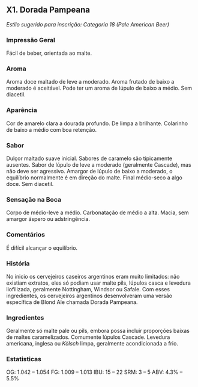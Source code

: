 ## X1. Dorada Pampeana

*Estilo sugerido para inscrição: Categoria 18 (Pale American Beer)*

### Impressão Geral

Fácil de beber, orientada ao malte.

### Aroma

Aroma doce maltado de leve a moderado. Aroma frutado de baixo a moderado é aceitável. Pode ter um aroma de lúpulo de baixo a médio. Sem diacetil.

### Aparência

Cor de amarelo clara a dourada profundo. De limpa a brilhante. Colarinho de baixo a médio com boa retenção.

### Sabor

Dulçor maltado suave inicial. Sabores de caramelo são tipicamente ausentes. Sabor de lúpulo de leve a moderado (geralmente Cascade), mas não deve ser agressivo. Amargor de lúpulo de baixo a moderado, o equilíbrio normalmente é em direção do malte. Final médio-seco a algo doce. Sem diacetil.

### Sensação na Boca

Corpo de médio-leve a médio. Carbonatação de médio a alta. Macia, sem amargor áspero ou adstringência.

### Comentários

É difícil alcançar o equilíbrio.

### História

No inicio os cervejeiros caseiros argentinos eram muito limitados: não existiam extratos, eles só podiam usar malte pils, lúpulos casca e levedura liofilizada, geralmente Nottingham, Windsor ou Safale. Com esses ingredientes, os cervejeiros argentinos desenvolveram uma versão específica de Blond Ale chamada Dorada Pampeana.

### Ingredientes

Geralmente só malte pale ou pils, embora possa incluir proporções baixas de maltes caramelizados. Comumente lúpulos Cascade. Levedura americana, inglesa ou *Kölsch* limpa, geralmente acondicionada a frio.

### Estatisticas

OG: 1.042 – 1.054
FG: 1.009 – 1.013
IBU: 15 – 22
SRM: 3 – 5
ABV: 4.3% – 5.5%
